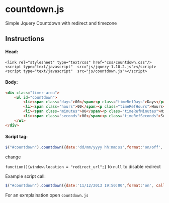 countdown.js
============

Simple Jquery Countdown with redirect and timezone

## Instructions

#### Head:
```
<link rel="stylesheet" type="text/css" href="css/countdown.css"/>
<script type="text/javascript"  src="js/jquery-1.10.2.js"></script>
<script type="text/javascript"  src="js/countdown.js"></script>
```

#### Body:

```html
<div class="timer-area">
	<ul id="countdown">
		<li><span class="days">00</span><p class="timeRefDays">Days</p></li>
		<li><span class="hours">00</span><p class="timeRefHours">Hours</p></li>
		<li><span class="minutes">00</span><p class="timeRefMinutes">Minutes</p></li>
		<li><span class="seconds">00</span><p class="timeRefSeconds">Seconds</p></li>
	</ul>
</div>
```


#### Script tag:

```javascript
$("#countdown").countdown({date:'dd/mm/yyyy hh:mm:ss',format:'on/off', callback: function },{active:'on/off',offset:number});
```
change

``` function(){window.location = "redirect_url";} ``` to ```null``` to disable redirect

Example script call:
```javascript
$("#countdown").countdown({date:'11/12/2013 19:50:00',format:'on', callback: function(){window.location = "http://razorphyn.com/products/comingsoon/admin/"}},{active:'on',offset:-11});
```
For an exmplaination open ```countdown.js```


